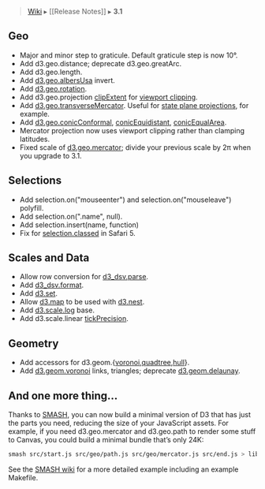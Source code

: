 > [Wiki](Home) ▸ [[Release Notes]] ▸ **3.1**

## Geo

* Major and minor step to graticule. Default graticule step is now 10°.
* Add d3.geo.distance; deprecate d3.geo.greatArc.
* Add d3.geo.length.
* Add [d3.geo.albersUsa](https://github.com/mbostock/d3/wiki/Geo-Projections#wiki-albersUsa) invert.
* Add [d3.geo.rotation](https://github.com/mbostock/d3/wiki/Geo-Paths#wiki-d3_geo_rotation).
* Add d3.geo.projection [clipExtent](https://github.com/mbostock/d3/wiki/Geo-Projections#wiki-clipExtent) for [viewport clipping](http://www.jasondavies.com/maps/clip-extent/).
* Add [d3.geo.transverseMercator](https://github.com/mbostock/d3/wiki/Geo-Projections#wiki-transverseMercator). Useful for [state plane projections](http://bl.ocks.org/mbostock/5126418), for example.
* Add [d3.geo.conicConformal](https://github.com/mbostock/d3/wiki/Geo-Projections#wiki-conicConformal), [conicEquidistant](https://github.com/mbostock/d3/wiki/Geo-Projections#wiki-conicEquidistant), [conicEqualArea](https://github.com/mbostock/d3/wiki/Geo-Projections#wiki-conicEqualArea).
* Mercator projection now uses viewport clipping rather than clamping latitudes.
* Fixed scale of [d3.geo.mercator](https://github.com/mbostock/d3/wiki/Geo-Projections#wiki-mercator); divide your previous scale by 2π when you upgrade to 3.1.

## Selections

* Add selection.on("mouseenter") and selection.on("mouseleave") polyfill.
* Add selection.on(".name", null).
* Add selection.insert(name, function)
* Fix for [selection.classed](https://github.com/mbostock/d3/wiki/Selections#wiki-classed) in Safari 5.

## Scales and Data

* Allow row conversion for [d3_dsv.parse](https://github.com/mbostock/d3/wiki/CSV#wiki-parse).
* Add [d3_dsv.format](https://github.com/mbostock/d3/wiki/CSV#wiki-format).
* Add [d3.set](https://github.com/mbostock/d3/wiki/Arrays#wiki-d3_set).
* Allow [d3.map](https://github.com/mbostock/d3/wiki/Arrays#wiki-d3_map) to be used with [d3.nest](https://github.com/mbostock/d3/wiki/Arrays#wiki-d3_nest).
* Add [d3.scale.log](https://github.com/mbostock/d3/wiki/Quantitative-Scales#wiki-log) base.
* Add d3.scale.linear [tickPrecision](https://github.com/mbostock/d3/wiki/Quantitative-Scales#wiki-linear_tickPrecision).

## Geometry

* Add accessors for d3.geom.{[voronoi](https://github.com/mbostock/d3/wiki/Voronoi-Geom),[quadtree](https://github.com/mbostock/d3/wiki/Quadtree-Geom),[hull](https://github.com/mbostock/d3/wiki/Hull-Geom)}.
* Add [d3.geom.voronoi](https://github.com/mbostock/d3/wiki/Voronoi-Geom#wiki-voronoi) links, triangles; deprecate [d3.geom.delaunay](https://github.com/mbostock/d3/wiki/Voronoi-Geom#wiki-delaunay).

## And one more thing…

Thanks to [SMASH](https://github.com/mbostock/smash), you can now build a minimal version of D3 that has just the parts you need, reducing the size of your JavaScript assets. For example, if you need d3.geo.mercator and d3.geo.path to render some stuff to Canvas, you could build a minimal bundle that’s only 24K:

```bash
smash src/start.js src/geo/path.js src/geo/mercator.js src/end.js > lib.js
```

See the [SMASH wiki](https://github.com/mbostock/smash/wiki) for a more detailed example including an example Makefile.